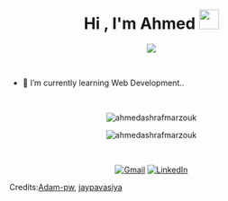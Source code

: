 <h1 align="center">Hi , I'm Ahmed <img src="https://media.giphy.com/media/hvRJCLFzcasrR4ia7z/giphy.gif" width="35"></h1>
<p align="center">
  <a align="right" href="https://github.com/jaypavasiya"><img src="https://readme-typing-svg.herokuapp.com?color=000000&lines=+Computer+engineering+student+..+%F0%9F%9A%80"></a>
</p>

<br>

- 🌱 I’m currently learning Web Development..

<!-- - ⚡ Fun fact :- I'm interested in Data sceince and Web development  -->

<br>


<p align="center"><img src="https://github-readme-streak-stats.herokuapp.com/?user=Ahmed-Ashraf-Marzouk&theme=algolia" alt="ahmedashrafmarzouk" /></p>
<p align="center"><img src="https://github-readme-stats.vercel.app/api/top-langs/?username=Ahmed-Ashraf-Marzouk&theme=algolia&layout=compact" alt="ahmedashrafmarzouk" /></p>
<br>

<p align="center">
  <!-- <a href=""><img src="https://img.icons8.com/bubbles/50/000000/web.png" alt="Website"/></a> -->
	<a href="mailto:a.a.elghawas@gmail.com"><img src="https://img.icons8.com/bubbles/50/000000/gmail.png" title='Gmail' alt="Gmail"/></a>
	<a href="https://www.linkedin.com/in/ahmed-ashraf-367548123/"><img src="https://img.icons8.com/bubbles/50/000000/linkedin.png" title='LinkedIn' alt="LinkedIn"/></a>
<!-- 	<a href="https://stackoverflow.com/users/13516564/jay"><img src="https://img.icons8.com/bubbles/50/000000/module.png" title='Stack Overflow' alt="stack overflow"/></a> -->
	<!-- <a href=""><img src="https://img.icons8.com/bubbles/50/000000/instagram.png" alt="Instagram"/></a>
	<a href=""><img src="https://img.icons8.com/bubbles/50/000000/youtube.png" alt="Youtube"/></a> -->
	
</p>


Credits:[Adam-pw](https://github.com/Adam-pw), [jaypavasiya](https://github.com/jaypavasiya)


